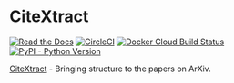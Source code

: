 # CiteXtract

[![Read the Docs](https://img.shields.io/readthedocs/citextract.svg)](https://citextract.readthedocs.io/en/latest/)
[![CircleCI](https://img.shields.io/circleci/build/github/kmjjacobs/citextract/master.svg)](https://circleci.com/gh/kmjjacobs/citextract/tree/master)
[![Docker Cloud Build Status](https://img.shields.io/docker/cloud/build/kmjjacobs/citextract.svg)](https://cloud.docker.com/repository/docker/kmjjacobs/citextract)
[![PyPI - Python Version](https://img.shields.io/pypi/pyversions/citextract.svg)](https://img.shields.io/pypi/pyversions/citextract.svg)

[CiteXtract](https://www.citextract.com/) - Bringing structure to the papers on ArXiv.